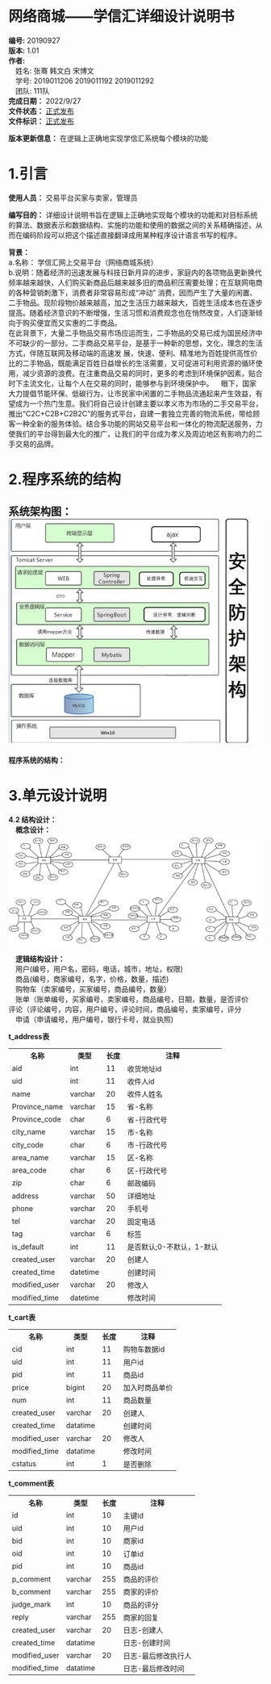 # 网络商城——学信汇详细设计说明书 #
**编号:** 20190927  
**版本:** 1.01  
**作者:**  
&emsp;姓名: 张骞 韩文白 宋博文  
&emsp;学号: 2019011206 2019011192 2019011292  
&emsp;团队: 111队  
**完成日期：**  2022/9/27  
**文件状态：**  <u>正式发布</u>  
**文件标识：**  <u>正式发布</u> 
  
**版本更新信息：**  在逻辑上正确地实现学信汇系统每个模块的功能

# 1.引言 

**使用人员：**  交易平台买家与卖家，管理员   

**编写目的：** 详细设计说明书旨在逻辑上正确地实现每个模块的功能和对目标系统的算法、数据表示和数据结构、实施的功能和使用的数据之间的关系精确描述，从而在编码阶段可以把这个描述直接翻译成用某种程序设计语言书写的程序。

**背景：**  
    a.名称： 学信汇网上交易平台（网络商城系统）     
    b.说明：随着经济的迅速发展与科技日新月异的进步，家庭内的各项物品更新换代频率越来越快，人们购买新商品后越来越多旧的商品积压需要处理；在互联网电商的各种营销刺激下，消费者非常容易形成“冲动” 消费，因而产生了大量的闲置、二手物品。现阶段物价越来越高，加之生活压力越来越大，百姓生活成本也在逐步提高。随着经济意识的不断增强，生活习惯和消费观念也在悄然改变，人们逐渐倾向于购买便宜而又实惠的二手商品。  
   在此背景下，大量二手物品交易市场应运而生，二手物品的交易已成为国民经济中不可缺少的一部分。二手商品交易平台，是基于一种新的思想，文化，理念的生活方式，伴随互联网及移动端的高速发 展，快速、便利、精准地为百姓提供高性价比的二手物品，既能满足百姓日益增长的生活需要，又可促进可利用资源的循环使用，减少资源的浪费。在注重商品交易的同时，更多的考虑到环境保护因素，贴合时下主流文化，让每个人在交易的同时，能够参与到环境保护中。 
   眼下，国家大力提倡节能环保、低碳行为，让市民家中闲置的二手物品流通起来产生效益，有望成为一个热门生意。我们将自己设计创建主要以孝义市为市场的二手交易平台，推出“C2C+C2B+C2B2C”的服务式平台，自建一套独立完善的物流系统，带给顾客一种全新的服务体验。结合多功能的网站交易平台和一体化的物流配送服务，力使我们的平台得到最大化的推广，让我们的平台成为孝义及周边地区有影响力的二手交易的品牌。 
  
# 2.程序系统的结构
**系统架构图：** 
&emsp;![系统架构图.jpg](系统架构图.jpg)
---
**程序系统的结构：** 



# 3.单元设计说明


**4.2 结构设计：**  
&emsp;**概念设计：**
&emsp;![img.png](img.png)  

&emsp;**逻辑结构设计：**  
&emsp;用户(编号，用户名，密码，电话，城市，地址，权限)  
&emsp;商品(编号，商家编号，名字，价格，数量，描述)  
&emsp;购物车（卖家编号，买家编号，商品编号，数量）   
&emsp;账单（账单编号，买家编号，卖家编号，商品编号，日期，数量，是否评价
&emsp;评论（评论编号，内容，用户编号，评论时间，商品编号，卖家编号，评分  
&emsp;申请（申请编号，用户编号，银行卡号，就业执照)  

**t_address表**  

<table>
<tr>
    <th>名称</th>
    <th>类型</th>
    <th>长度</th>
    <th>注释</th>
</tr>
<tr>
    <td>aid</td>
    <td>int</td>
    <td>11</td>
    <td>收货地址id</td>
</tr>
<tr>
    <td>uid</td>
    <td>int</td>
    <td>11</td>
    <td>收件人id</td>
</tr>
<tr>
    <td>name</td>
    <td>varchar</td>
    <td>20</td>
    <td>收件人姓名</td>
</tr>
<tr>
    <td>Province_name</td>
    <td>varchar</td>
    <td>15</td>
    <td>省-名称</td>
</tr>
<tr>
    <td>Province_code</td>
    <td>char</td>
    <td>6</td>
    <td>省-行政代号</td>
</tr>
<tr>
    <td>city_name</td>
    <td>varchar</td>
    <td>15</td>
    <td>市-名称</td>
</tr>
<tr>
    <td>city_code</td>
    <td>char</td>
    <td>6</td>
    <td>市-行政代号</td>
</tr>
<tr>
    <td>area_name</td>
    <td>varchar</td>
    <td>15</td>
    <td>区-名称</td>
</tr>
<tr>
    <td>area_code</td>
    <td>char</td>
    <td>6</td>
    <td>区-行政代号</td>
</tr>
<tr>
    <td>zip</td>
    <td>char</td>
    <td>6</td>
    <td>邮政编码</td>
</tr>
<tr>
    <td>address</td>
    <td>varchar</td>
    <td>50</td>
    <td>详细地址</td>
</tr>
<tr>
    <td>phone</td>
    <td>varchar</td>
    <td>20</td>
    <td>手机号</td>
</tr>
<tr>
    <td>tel</td>
    <td>varchar</td>
    <td>20</td>
    <td>固定电话</td>
</tr>
<tr>
    <td>tag</td>
    <td>varchar</td>
    <td>6</td>
    <td>标签</td>
</tr>
<tr>
    <td>is_default</td>
    <td>int</td>
    <td>11</td>
    <td>是否默认;0-不默认，1-默认</td>
</tr>
<tr>
    <td>created_user</td>
    <td>varchar</td>
    <td>20</td>
    <td>创建人</td>
</tr>
<tr>
    <td>created_time</td>
    <td>datetime</td>
    <td></td>
    <td>创建时间</td>
</tr>
<tr>
    <td>modified_user</td>
    <td>varchar</td>
    <td>20</td>
    <td>修改人</td>
</tr>
<tr>
    <td>modified_time</td>
    <td>datetime</td>
    <td></td>
    <td>修改时间</td>
</tr>

</table>

**t_cart表**
<table>
<tr>
    <th>名称</th>
    <th>类型</th>
    <th>长度</th>
    <th>注释</th>
</tr>
<tr>
    <td>cid</td>
    <td>int</td>
    <td>11</td>
    <td>购物车数据id</td>
</tr>
<tr>
    <td>uid</td>
    <td>int</td>
    <td>11</td>
    <td>用户id</td>
</tr>
<tr>
    <td>pid</td>
    <td>int</td>
    <td>11</td>
    <td>商品id</td>
</tr>
<tr>
    <td>price</td>
    <td>bigint</td>
    <td>20</td>
    <td>加入时商品单价</td>
</tr>
<tr>
    <td>num</td>
    <td>int</td>
    <td>11</td>
    <td>商品数量</td>
</tr>
<tr>
    <td>created_user</td>
    <td>varchar</td>
    <td>20</td>
    <td>创建人</td>
</tr>
<tr>
    <td>created_time</td>
    <td>datatime</td>
    <td></td>
    <td>创建时间</td>
</tr>
<tr>
    <td>modified_user</td>
    <td>varchar</td>
    <td>20</td>
    <td>修改人</td>
</tr>
<tr>
    <td>modified_time</td>
    <td>datatime</td>
    <td></td>
    <td>修改时间</td>
</tr>
<tr>
    <td>cstatus</td>
    <td>int</td>
    <td>1</td>
    <td>是否删除</td>
</tr>
</table>  

**t_comment表**
<table>
<tr>
    <th>名称</th>
    <th>类型</th>
    <th>长度</th>
    <th>注释</th>
</tr>
<tr>
    <td>id</td>
    <td>int</td>
    <td>10</td>
    <td>主键id</td>
</tr>
<tr>
    <td>uid</td>
    <td>int</td>
    <td>10</td>
    <td>用户id</td>
</tr>
<tr>
    <td>bid</td>
    <td>int</td>
    <td>10</td>
    <td>商家id</td>
</tr>
<tr>
    <td>oid</td>
    <td>int</td>
    <td>10</td>
    <td>订单id</td>
</tr>
<tr>
    <td>pid</td>
    <td>int</td>
    <td>10</td>
    <td>商品id</td>
</tr>
<tr>
    <td>p_comment</td>
    <td>varchar</td>
    <td>255</td>
    <td>商品的评价</td>
</tr>
<tr>
    <td>b_comment</td>
    <td>varchar</td>
    <td>255</td>
    <td>商家的评价</td>
</tr>
<tr>
    <td>judge_mark</td>
    <td>int</td>
    <td>10</td>
    <td>商品的评分</td>
</tr>
<tr>
    <td>reply</td>
    <td>varchar</td>
    <td>255</td>
    <td>商家的回复</td>
</tr>
<tr>
    <td>created_user</td>
    <td>varchar</td>
    <td>20</td>
    <td>日志-创建人</td>
</tr>
<tr>
    <td>created_time</td>
    <td>datatime</td>
    <td></td>
    <td>日志-创建时间</td>
</tr>
<tr>
    <td>modified_user</td>
    <td>varchar</td>
    <td>20</td>
    <td>日志-最后修改执行人</td>
</tr>
<tr>
    <td>modified_time</td>
    <td>datatime</td>
    <td></td>
    <td>日志-最后修改时间</td>
</tr>
</table>
